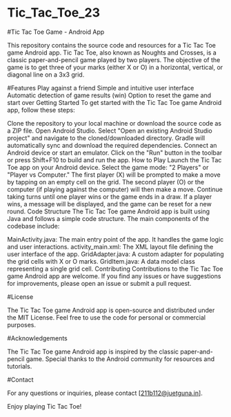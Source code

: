 # Tic_Tac_Toe_23

#Tic Tac Toe Game - Android App

This repository contains the source code and resources for a Tic Tac Toe game Android app. Tic Tac Toe, also known as Noughts and Crosses, is a classic paper-and-pencil game played by two players. The objective of the game is to get three of your marks (either X or O) in a horizontal, vertical, or diagonal line on a 3x3 grid.

#Features
Play against a friend 
Simple and intuitive user interface
Automatic detection of game results (win)
Option to reset the game and start over
Getting Started
To get started with the Tic Tac Toe game Android app, follow these steps:

Clone the repository to your local machine or download the source code as a ZIP file.
Open Android Studio.
Select "Open an existing Android Studio project" and navigate to the cloned/downloaded directory.
Gradle will automatically sync and download the required dependencies.
Connect an Android device or start an emulator.
Click on the "Run" button in the toolbar or press Shift+F10 to build and run the app.
How to Play
Launch the Tic Tac Toe app on your Android device.
Select the game mode: "2 Players" or "Player vs Computer."
The first player (X) will be prompted to make a move by tapping on an empty cell on the grid.
The second player (O) or the computer (if playing against the computer) will then make a move.
Continue taking turns until one player wins or the game ends in a draw.
If a player wins, a message will be displayed, and the game can be reset for a new round.
Code Structure
The Tic Tac Toe game Android app is built using Java and follows a simple code structure. The main components of the codebase include:

MainActivity.java: The main entry point of the app. It handles the game logic and user interactions.
activity_main.xml: The XML layout file defining the user interface of the app.
GridAdapter.java: A custom adapter for populating the grid cells with X or O marks.
GridItem.java: A data model class representing a single grid cell.
Contributing
Contributions to the Tic Tac Toe game Android app are welcome. If you find any issues or have suggestions for improvements, please open an issue or submit a pull request.

#License

The Tic Tac Toe game Android app is open-source and distributed under the MIT License. Feel free to use the code for personal or commercial purposes.

#Acknowledgements

The Tic Tac Toe game Android app is inspired by the classic paper-and-pencil game. Special thanks to the Android community for resources and tutorials.

#Contact

For any questions or inquiries, please contact [211b112@juetguna.in].

Enjoy playing Tic Tac Toe!
